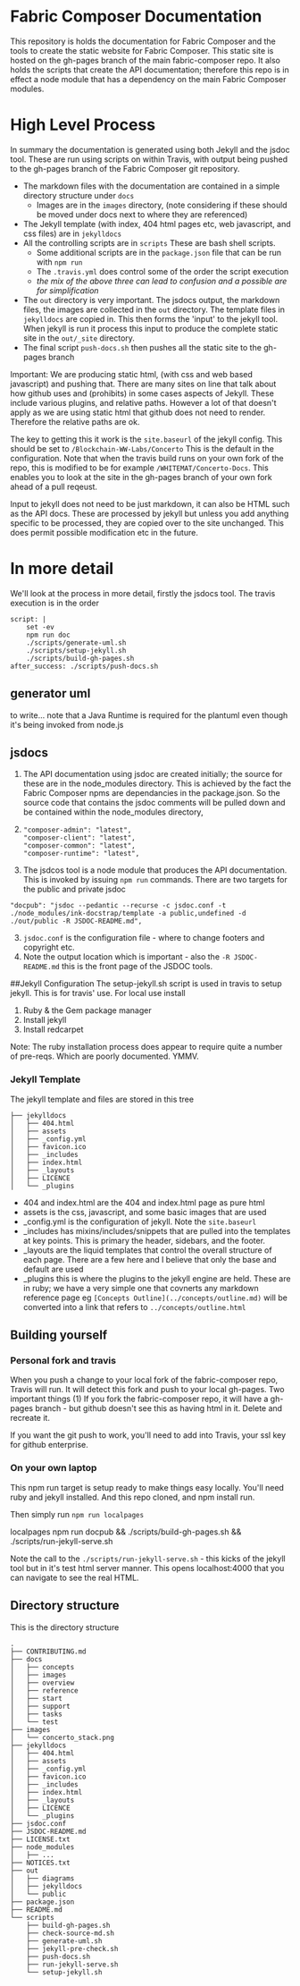 # Fabric Composer Documentation

This repository is holds the documentation for Fabric Composer and the tools to create the static website for Fabric Composer. This static site is hosted on the gh-pages branch of the main fabric-composer repo.  It also holds the scripts that create the API documentation; therefore this repo is in effect a node module that has a dependency on the main Fabric Composer modules.

# High Level Process
In summary the documentation is generated using both Jekyll and the jsdoc tool. These are run using scripts on within Travis, with output being pushed to the gh-pages branch of the Fabric Composer git repository.

* The markdown files with the documentation are contained in a simple directory structure under `docs`
  * Images are in the `images` directory, (note considering if these should be moved under docs next to where they are referenced)
* The Jekyll template (with index, 404 html pages etc, web javascript, and css files) are in  `jekylldocs`
* All the controlling scripts are in `scripts` These are bash shell scripts.
    * Some additional scripts are in the `package.json` file that can be run with `npm run`
    * The `.travis.yml` does control some of the order the script execution
    * _the mix of the above three can lead to confusion and a possible are for simplification_
* The `out` directory is very important. The jsdocs output, the markdown files, the images are collected in the `out` directory. The template files in `jekylldocs` are copied in. This then forms the 'input' to the jekyll tool.  When jekyll is run it process this input to produce the complete static site in the `out/_site` directory.
* The final script `push-docs.sh` then pushes all the static site to the gh-pages branch

Important:  We are producing static html, (with css and web based javascript) and pushing that. There are many sites on line that talk about how github uses and (prohibits) in some cases aspects of Jekyll. These include various plugins, and relative paths. However a lot of that doesn't apply as we are using static html that github does not need to render. Therefore the relative paths are ok.

The key to getting this it work is the `site.baseurl` of the jekyll config. This should be set to `/Blockchain-WW-Labs/Concerto`
This is the default in the configuration. Note that when the travis build runs on your own fork of the repo, this is modified to be for example `/WHITEMAT/Concerto-Docs`. This enables you to look at the site in the gh-pages branch of your own fork ahead of a pull reqeust.

Input to jekyll does not need to be just markdown, it can also be HTML such as the API docs. These are processed by jekyll but unless you add anything specific to be processed, they are copied over to the site unchanged. This does permit possible modification etc in the future.

# In more detail
We'll look at the process in more detail, firstly the jsdocs tool. The travis execution is in the order

```
script: |
    set -ev
    npm run doc
    ./scripts/generate-uml.sh
    ./scripts/setup-jekyll.sh
    ./scripts/build-gh-pages.sh
after_success: ./scripts/push-docs.sh
```

## generator uml

to write... note that a Java Runtime is required for the plantuml even though it's being invoked from node.js

## jsdocs

1. The API documentation using jsdoc are created initially; the source for these are in the node_modules directory. This is achieved by the fact the Fabric Composer npms are dependancies in the package.json. So the source code that contains the jsdoc comments will be pulled down and be contained within the node_modules directory,
2.
    ```
    "composer-admin": "latest",
    "composer-client": "latest",
    "composer-common": "latest",
    "composer-runtime": "latest",
    ```
2.  The jsdcos tool is a node module that produces the API documentation.  This is invoked by issuing `npm run` commands. There are two targets for the public and private jsdoc

```
"docpub": "jsdoc --pedantic --recurse -c jsdoc.conf -t ./node_modules/ink-docstrap/template -a public,undefined -d ./out/public -R JSDOC-README.md",
```

3. `jsdoc.conf` is the configuration file - where to change footers and copyright etc.
4. Note the output location which is important - also the `-R JSDOC-README.md`   this is the front page of the JSDOC tools.

##Jekyll Configuration
The setup-jekyll.sh script is used in travis to setup jekyll. This is for travis' use. For local use install

1. Ruby & the Gem package manager
2. Install jekyll
3. Install redcarpet

Note: The ruby installation process does appear to require quite a number of pre-reqs. Which are poorly documented.
YMMV.

### Jekyll Template

The jekyll template and files are stored in this tree

```
├── jekylldocs
│   ├── 404.html
│   ├── assets
│   ├── _config.yml
│   ├── favicon.ico
│   ├── _includes
│   ├── index.html
│   ├── _layouts
│   ├── LICENCE
│   └── _plugins
```

* 404 and index.html are the 404 and index.html page as pure html
* assets is the css, javascript, and some basic images that are used
* _config.yml is the configuration of jekyll. Note the `site.baseurl`
* _includes has mixins/includes/snippets  that are pulled into the templates at key points. This is primary the header, sidebars, and the footer.
* _layouts are the liquid templates that control the overall structure of each page. There are a few here and I believe that only the base and default are used
* _plugins this is where the plugins to the jekyll engine are held. These are in ruby; we have a very simple one that covnerts any markdown reference page  eg  `[Concepts Outline](../concepts/outline.md)` will be converted into a link that refers to `../concepts/outline.html`

## Building yourself

### Personal fork and travis

When you push a change to your local fork of the fabric-composer repo, Travis will run. It will detect this fork and push to your local gh-pages. Two important things  (1) If you fork the fabric-composer repo, it will have a gh-pages branch - but github doesn't see this as having html in it. Delete and recreate it.

If you want the git push to work, you'll need to add into Travis, your ssl key for github enterprise.

### On your own laptop
This npm run target is setup ready to make things easy locally. You'll need ruby and jekyll installed. And this repo cloned, and npm install run.

Then simply run `npm run localpages`

  localpages
     npm run docpub && ./scripts/build-gh-pages.sh && ./scripts/run-jekyll-serve.sh

Note the call to the `./scripts/run-jekyll-serve.sh` - this kicks of the jekyll tool but in it's test html server manner. This opens localhost:4000 that you can navigate to see the real HTML.

## Directory structure

This is the directory structure
```
.
├── CONTRIBUTING.md
├── docs
│   ├── concepts
│   ├── images
│   ├── overview
│   ├── reference
│   ├── start
│   ├── support
│   ├── tasks
│   └── test
├── images
│   └── concerto_stack.png
├── jekylldocs
│   ├── 404.html
│   ├── assets
│   ├── _config.yml
│   ├── favicon.ico
│   ├── _includes
│   ├── index.html
│   ├── _layouts
│   ├── LICENCE
│   └── _plugins
├── jsdoc.conf
├── JSDOC-README.md
├── LICENSE.txt
├── node_modules
│   ├── ...
├── NOTICES.txt
├── out
│   ├── diagrams
│   ├── jekylldocs
│   └── public
├── package.json
├── README.md
└── scripts
    ├── build-gh-pages.sh
    ├── check-source-md.sh
    ├── generate-uml.sh
    ├── jekyll-pre-check.sh
    ├── push-docs.sh
    ├── run-jekyll-serve.sh
    └── setup-jekyll.sh
```
